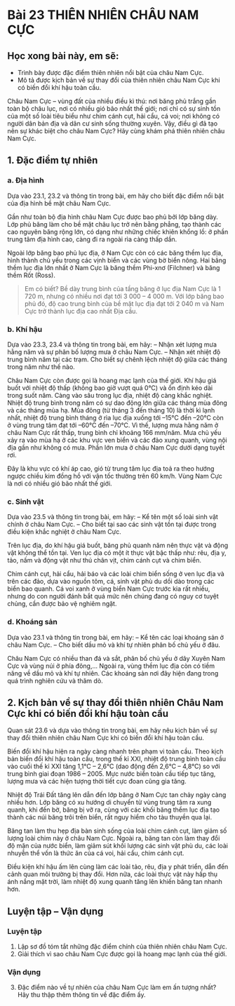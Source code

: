# Bài 23 THIÊN NHIÊN CHÂU NAM CỰC

## Học xong bài này, em sẽ:
- Trình bày được đặc điểm thiên nhiên nổi bật của châu Nam Cực.
- Mô tả được kịch bản về sự thay đổi của thiên nhiên châu Nam Cực khi có biến đổi khí hậu toàn cầu.

Châu Nam Cực – vùng đất của nhiều điều kì thú: nơi băng phủ trắng gần toàn bộ châu lục, nơi có nhiều gió bão nhất thế giới; nơi chỉ có sự sinh tồn của một số loài tiêu biểu như chim cánh cụt, hải cẩu, cá voi; nơi không có người dân bản địa và dân cư sinh sống thường xuyên.
Vậy, điều gì đã tạo nên sự khác biệt cho châu Nam Cực? Hãy cùng khám phá thiên nhiên châu Nam Cực.

## 1. Đặc điểm tự nhiên

### a. Địa hình

Dựa vào 23.1, 23.2 và thông tin trong bài, em hãy cho biết đặc điểm nổi bật của địa hình bề mặt châu Nam Cực.

Gần như toàn bộ địa hình châu Nam Cực được bao phủ bởi lớp băng dày. Lớp phủ băng làm cho bề mặt châu lục trở nên bằng phẳng, tạo thành các cao nguyên băng rộng lớn, có dạng như những chiếc khiên khổng lồ: ở phần trung tâm địa hình cao, càng đi ra ngoài rìa càng thấp dần.

Ngoài lớp băng bao phủ lục địa, ở Nam Cực còn có các băng thềm lục địa, hình thành chủ yếu trong các vịnh biển và các vùng bờ biển nông. Hai băng thềm lục địa lớn nhất ở Nam Cực là băng thềm Phi-xnơ (Filchner) và băng thềm Rốt (Ross).

> Em có biết?
> Bề dày trung bình của tầng băng ở lục địa Nam Cực là 1 720 m, nhưng có nhiều nơi đạt tới 3 000 – 4 000 m. Với lớp băng bao phủ đó, độ cao trung bình của bề mặt lục địa đạt tới 2 040 m và Nam Cực trở thành lục địa cao nhất Địa cầu.

### b. Khí hậu

Dựa vào 23.3, 23.4 và thông tin trong bài, em hãy:
– Nhận xét lượng mưa hằng năm và sự phân bố lượng mưa ở châu Nam Cực.
– Nhận xét nhiệt độ trung bình năm tại các trạm. Cho biết sự chênh lệch nhiệt độ giữa các tháng trong năm như thế nào.

Châu Nam Cực còn được gọi là hoang mạc lạnh của thế giới. Khí hậu giá buốt với nhiệt độ thấp (không bao giờ vượt quá 0°C) và ổn định kéo dài trong suốt năm. Càng vào sâu trong lục địa, nhiệt độ càng khắc nghiệt. Nhiệt độ trung bình trong năm có sự dao động lớn giữa các tháng mùa đông và các tháng mùa hạ. Mùa đông (từ tháng 3 đến tháng 10) là thời kì lạnh nhất, nhiệt độ trung bình tháng ở rìa lục địa xuống tới –15°C đến –20°C còn ở vùng trung tâm đạt tới –60°C đến –70°C. Vì thế, lượng mưa hằng năm ở châu Nam Cực rất thấp, trung bình chỉ khoảng 166 mm/năm. Mưa chủ yếu xảy ra vào mùa hạ ở các khu vực ven biển và các đảo xung quanh, vùng nội địa gần như không có mưa. Phần lớn mưa ở châu Nam Cực dưới dạng tuyết rơi.

Đây là khu vực có khí áp cao, gió từ trung tâm lục địa toả ra theo hướng ngược chiều kim đồng hồ với vận tốc thường trên 60 km/h. Vùng Nam Cực là nơi có nhiều gió bão nhất thế giới.

### c. Sinh vật

Dựa vào 23.5 và thông tin trong bài, em hãy:
– Kể tên một số loài sinh vật chính ở châu Nam Cực.
– Cho biết tại sao các sinh vật tồn tại được trong điều kiện khắc nghiệt ở châu Nam Cực.

Trên lục địa, do khí hậu giá buốt, băng phủ quanh năm nên thực vật và động vật không thể tồn tại. Ven lục địa có một ít thực vật bậc thấp như: rêu, địa y, tảo, nấm và động vật như thú chân vịt, chim cánh cụt và chim biển.

Chim cánh cụt, hải cẩu, hải báo và các loài chim biển sống ở ven lục địa và trên các đảo, dựa vào nguồn tôm, cá, sinh vật phù du dồi dào trong các biển bao quanh. Cá voi xanh ở vùng biển Nam Cực trước kia rất nhiều, nhưng do con người đánh bắt quá mức nên chúng đang có nguy cơ tuyệt chủng, cần được bảo vệ nghiêm ngặt.

### d. Khoáng sản

Dựa vào 23.1 và thông tin trong bài, em hãy:
– Kể tên các loại khoáng sản ở châu Nam Cực.
– Cho biết dầu mỏ và khí tự nhiên phân bố chủ yếu ở đâu.

Châu Nam Cực có nhiều than đá và sắt, phân bố chủ yếu ở dãy Xuyên Nam Cực và vùng núi ở phía đông,... Ngoài ra, vùng thềm lục địa còn có tiềm năng về dầu mỏ và khí tự nhiên. Các khoáng sản nơi đây hiện đang trong quá trình nghiên cứu và thăm dò.

## 2. Kịch bản về sự thay đổi thiên nhiên Châu Nam Cực khi có biến đổi khí hậu toàn cầu

Quan sát 23.6 và dựa vào thông tin trong bài, em hãy nêu kịch bản về sự thay đổi thiên nhiên châu Nam Cực khi có biến đổi khí hậu toàn cầu.

Biến đổi khí hậu hiện ra ngày càng nhanh trên phạm vi toàn cầu. Theo kịch bản biến đổi khí hậu toàn cầu, trong thế kỉ XXI, nhiệt độ trung bình toàn cầu vào cuối thế kỉ XXI tăng 1,1°C – 2,6°C (dao động đến 2,6°C – 4,8°C) so với trung bình giai đoạn 1986 – 2005. Mực nước biển toàn cầu tiếp tục tăng, lượng mưa và các hiện tượng thời tiết cực đoan cũng gia tăng.

Nhiệt độ Trái Đất tăng lên dẫn đến lớp băng ở Nam Cực tan chảy ngày càng nhiều hơn. Lớp băng có xu hướng di chuyển từ vùng trung tâm ra xung quanh, khi đến bờ, băng bị vỡ ra, cùng với các khối băng thềm lục địa tạo thành các núi băng trôi trên biển, rất nguy hiểm cho tàu thuyền qua lại.

Băng tan làm thu hẹp địa bàn sinh sống của loài chim cánh cụt, làm giảm số lượng loài chim này ở châu Nam Cực. Ngoài ra, băng tan còn làm thay đổi độ mặn của nước biển, làm giảm sút khối lượng các sinh vật phù du, các loài nhuyễn thể vốn là thức ăn của cá voi, hải cẩu, chim cánh cụt.

Điều kiện khí hậu ấm lên cùng làm các loài tảo, rêu, địa y phát triển, dẫn đến cảnh quan môi trường bị thay đổi. Hơn nữa, các loài thực vật này hấp thụ ánh nắng mặt trời, làm nhiệt độ xung quanh tăng lên khiến băng tan nhanh hơn.

## Luyện tập – Vận dụng

### Luyện tập

1. Lập sơ đồ tóm tắt những đặc điểm chính của thiên nhiên châu Nam Cực.
2. Giải thích vì sao châu Nam Cực được gọi là hoang mạc lạnh của thế giới.

### Vận dụng

3. Đặc điểm nào về tự nhiên của châu Nam Cực làm em ấn tượng nhất? Hãy thu thập thêm thông tin về đặc điểm ấy.
